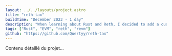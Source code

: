 ```yaml
---
layout: ../../layouts/project.astro
title: "reth-tax"
buildTime: "December 2023 - 1 day"
description: "When learning about Rust and Reth, I decided to add a custom eth_tokenTax RPC method to the eth namespace. This method is designed to get the buy and sell tax for a token on UniswapV2."
tags: ["Rust", "EVM", "reth", "revm"]
github: "https://github.com/Quertyy/reth-tax"
---
```


Contenu détaillé du projet...